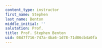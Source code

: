 ```yaml
---
content_type: instructor
first_name: Stephen
last_name: Benton
middle_initial: ''
salutation: Prof.
title: Prof. Stephen Benton
uid: 08d7f716-747a-4ba6-1d78-71d86cb4a0fa
---
```

